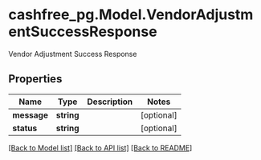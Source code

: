 # cashfree_pg.Model.VendorAdjustmentSuccessResponse
Vendor Adjustment Success Response

## Properties

Name | Type | Description | Notes
------------ | ------------- | ------------- | -------------
**message** | **string** |  | [optional] 
**status** | **string** |  | [optional] 

[[Back to Model list]](../README.md#documentation-for-models) [[Back to API list]](../README.md#documentation-for-api-endpoints) [[Back to README]](../README.md)

